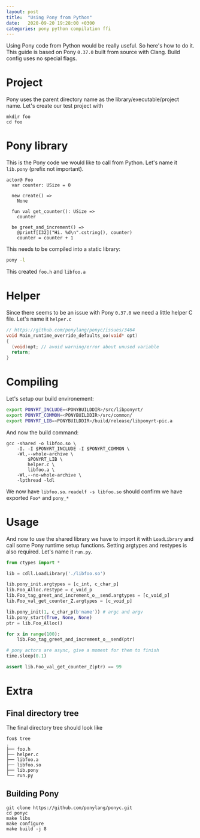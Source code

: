 ```yaml
---
layout: post
title:  "Using Pony from Python"
date:   2020-09-20 19:28:00 +0300
categories: pony python compilation ffi
---
```


Using Pony code from Python would be really useful. So here's how to do it.
This guide is based on Pony `0.37.0` built from source with Clang. Build config uses no special flags.

# Project

Pony uses the parent directory name as the library/executable/project name.
Let's create our test project with
```
mkdir foo
cd foo
```

# Pony library

This is the Pony code we would like to call from Python. Let's name it `lib.pony` (prefix not important).
```pony
actor@ Foo
  var counter: USize = 0

  new create() =>
    None

  fun val get_counter(): USize =>
    counter

  be greet_and_increment() =>
    @printf[I32]("Hi. %d\n".cstring(), counter)
    counter = counter + 1
```

This needs to be compiled into a static library:
```bash
pony -l
```
This created `foo.h` and `libfoo.a`

# Helper

Since there seems to be an issue with Pony `0.37.0` we need a little helper C file. Let's name it `helper.c`

```c
// https://github.com/ponylang/ponyc/issues/3464
void Main_runtime_override_defaults_oo(void* opt)
{
  (void)opt; // avoid warning/error about unused variable
  return;
}
```

# Compiling

Let's setup our build environement:

```bash
export PONYRT_INCLUDE=<PONYBUILDDIR>/src/libponyrt/
export PONYRT_COMMON=<PONYBUILDDIR>/src/common/
export PONYRT_LIB=<PONYBUILDDIR>/build/release/libponyrt-pic.a
```

And now the build command:

```
gcc -shared -o libfoo.so \
	-I. -I $PONYRT_INCLUDE -I $PONYRT_COMMON \
	-Wl,--whole-archive \
		$PONYRT_LIB \
		helper.c \
		libfoo.a \
	-Wl,--no-whole-archive \
	-lpthread -ldl
```

We now have `libfoo.so`. `readelf -s libfoo.so` should confirm we have exported `Foo*` and `pony_*`

# Usage

And now to use the shared library we have to import it with `LoadLibrary` and call some Pony runtime setup functions.
Setting argtypes and restypes is also required.
Let's name it `run.py`.

```python
from ctypes import *

lib = cdll.LoadLibrary('./libfoo.so')

lib.pony_init.argtypes = [c_int, c_char_p]
lib.Foo_Alloc.restype = c_void_p
lib.Foo_tag_greet_and_increment_o__send.argtypes = [c_void_p]
lib.Foo_val_get_counter_Z.argtypes = [c_void_p]

lib.pony_init(1, c_char_p(b'name')) # argc and argv
lib.pony_start(True, None, None)
ptr = lib.Foo_Alloc()

for x in range(100):
    lib.Foo_tag_greet_and_increment_o__send(ptr)

# pony actors are async, give a moment for them to finish
time.sleep(0.1)

assert lib.Foo_val_get_counter_Z(ptr) == 99
```

# Extra

## Final directory tree
The final directory tree should look like
```
foo$ tree
.
├── foo.h
├── helper.c
├── libfoo.a
├── libfoo.so
├── lib.pony
└── run.py
```

## Building Pony
```
git clone https://github.com/ponylang/ponyc.git
cd ponyc
make libs
make configure
make build -j 8
```


